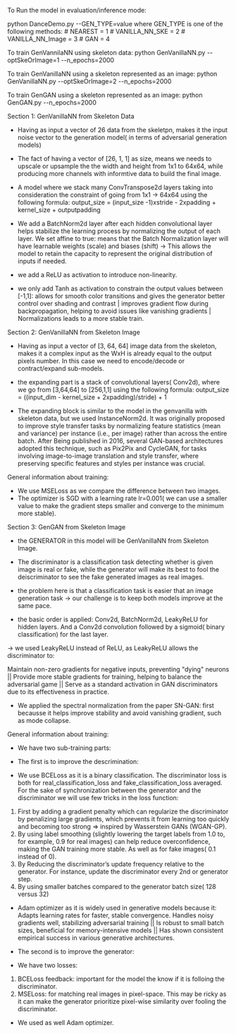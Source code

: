 To Run the model in evaluation/inference mode:


python DanceDemo.py --GEN_TYPE=value
where GEN_TYPE is one of the following methods:
    # NEAREST = 1
    # VANILLA_NN_SKE = 2
    # VANILLA_NN_Image = 3
    # GAN = 4
    
    
To train GenVannilaNN using skeleton data:
python GenVanillaNN.py --optSkeOrImage=1 --n_epochs=2000

To train GenVanillaNN using a skeleton represented as an image:
python GenVanillaNN.py --optSkeOrImage=2 --n_epochs=2000

To train GenGAN using a skeleton represented as an image:
python GenGAN.py --n_epochs=2000


Section 1: GenVanillaNN from Skeleton Data
- Having as input a vector of 26 data from the skeletpn, makes it the input noise vector to the generation model( in terms of adversarial generation models)
- The fact of having a vector of [26, 1, 1] as size, means we needs to upscale or upsample the the width and height from 1x1 to 64x64, while producing more channels with informtive data to build the final image.
- A model where we stack many ConvTranspose2d layers taking into consideration the constraint of going from 1x1 -> 64x64 using the following formula:
output_size = (input_size -1)xstride - 2xpadding + kernel_size + outputpadding

- We add a  BatchNorm2d layer after each hidden convolutional layer helps stabilize the learning process by normalizing the output of each layer. We set affine to true: means that the Batch Normalization layer will have learnable weights (scale) and biases (shift) -> This allows the model to retain the capacity to represent the original distribution of inputs if needed.

-  we add a ReLU as activation to introduce non-linearity.

- we only add Tanh as activation to constrain the output values between [-1,1]: allows for smooth color transitions and gives the generator better control over shading and contrast |  improves gradient flow during backpropagation, helping to avoid issues like vanishing gradients | Normalizations leads to a more stable train.

Section 2: GenVanillaNN from Skeleton Image
- Having as input a vector of [3, 64, 64] image data from the skeleton, makes it a complex input as the WxH is already equal to the output pixels number. In this case we need to encode/decode or contract/expand sub-models.
- the expanding part is a stack of convolutional layers( Conv2d), where we go from [3,64,64] to [256,1,1] using the following formula: 
output_size = ((input_dim - kernel_size + 2xpadding)/stride) + 1

- The expanding block is similar to the model in the genvanilla with skeleton data, but we used InstanceNorm2d. It was originally proposed to improve style transfer tasks by normalizing feature statistics (mean and variance) per instance (i.e., per image) rather than across the entire batch.
After Being published in 2016, several GAN-based architectures adopted this technique, such as Pix2Pix and CycleGAN, for tasks involving image-to-image translation and style transfer, where preserving specific features and styles per instance was crucial.

General information about training:
- We use MSELoss as we compare the difference between two images.
- The optimizer is SGD with a learning rate lr=0.001( we can use a smaller value to make the gradient steps smaller and converge to the minimum more stable).

Section 3: GenGAN from Skeleton Image
- the GENERATOR in this model will be GenVanillaNN from Skeleton Image.
- The discriminator is a classification task detecting whether is given image is real or fake, while the generator will make its best to fool the deiscriminator to see the fake generated images as real images.

- the problem here is that a classification task is easier that an image generation task -> our challenge is to keep both models improve at the same pace.
- the basic order is applied: Conv2d, BatchNorm2d, LeakyReLU for hidden layers. And a Conv2d convolution followed by a sigmoid( binary classification) for the last layer.

-> we used LeakyReLU instead of ReLU, as LeakyReLU allows the discriminator to:

Maintain non-zero gradients for negative inputs, preventing "dying" neurons || Provide more stable gradients for training, helping to balance the adversarial game || Serve as a standard activation in GAN discriminators due to its effectiveness in practice.

- We applied the spectral normalization from the paper SN-GAN: first becausse it helps improve stability and avoid vanishing gradient, such as mode collapse. 

General information about training:

- We have two sub-training parts:

- The first is to improve the descrimination:
* We use BCELoss as it is a binary classification. 
The discriminator loss is both for real_classification_loss and fake_classification_loss averaged. 
For the sake of synchronization between the generator and the discriminator we will use few tricks in the loss function:
1. First by adding a gradient penalty which can regularize the discriminator by penalizing large gradients, which prevents it from learning too quickly and becoming too strong => inspired by Wasserstein GANs (WGAN-GP).
2. By using label smoothing (slightly lowering the target labels from 1.0 to, for example, 0.9 for real images) can help reduce overconfidence, making the GAN training more stable. As well as for fake images( 0.1 instead of 0).
3. By Reducing the discriminator’s update frequency relative to the generator. For instance, update the discriminator every 2nd or generator step.
4. By using smaller batches compared to the generator batch size( 128 versus 32)

* Adam optimizer as it is widely used in generative models because it: Adapts learning rates for faster, stable convergence.
Handles noisy gradients well, stabilizing adversarial training || Is robust to small batch sizes, beneficial for memory-intensive models || Has shown consistent empirical success in various generative architectures.


- The second is to improve the generator:
* We have two losses:
1. BCELoss feedback: important for the model the know if it is folloing the discriminator.
2. MSELoss: for matching real images in pixel-space. This may be ricky as it can make the generator prioritize pixel-wise similarity over fooling the discriminator.

* We used as well Adam optimizer.












